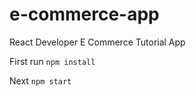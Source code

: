# e-commerce-app
React Developer E Commerce Tutorial App

First run `npm install`

Next `npm start`
